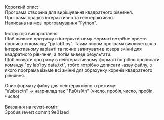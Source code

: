 Короткий опис:
<br/>
Програма створена для вирішування квадратного рівняння. 
<br/>
Програма працює інтерактивно та неінтерактивно. 
<br/>
Написана на мові програмування "Python".
<br/>
<br/>
Інструкція використання:
<br/>
Щоб визвати програму в інтерактивному форматі потрібно просто прописати команду "py lab1.py". Таким чином програма викличеться в інтерактивному варіанті та почне запитувати в юзера змінні для квадратного рівняння, а потім виведе результати.
<br/>
Щоб визвати програму в неінтерактивному форматі потрібно прописати команду "py lab1.py data.txt", тобто потрібно дописати назву файлу, з якого програма візьме всі змінні для обрахунку коренів квадратного рівняння.
<br/>
<br/>
Опис формату файлу для неінтерактивного режиму:
<br/>
"a\sb\sc\n" -> наприклад так "1\s0\s0\n" (число, пробіл, число, пробіл, число)
<br/>
<br/>
Вказання на revert-коміт:
<br/>
Зробив revert commit 9e01aed
